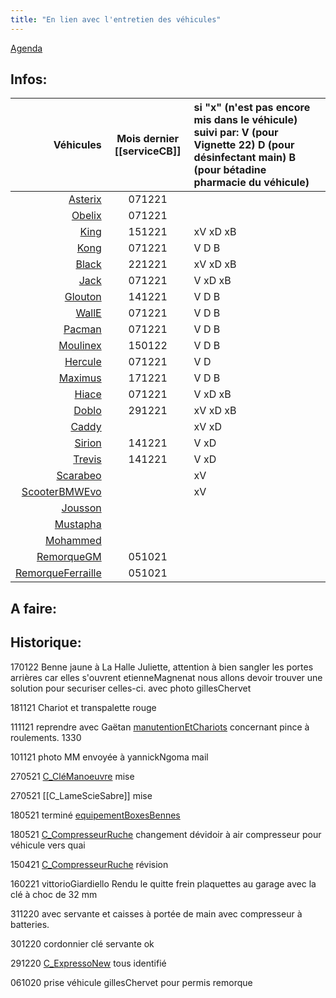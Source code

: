 ```yaml
---
title: "En lien avec l'entretien des véhicules"
---
```


[Agenda](notes/AgendaMaJournee.md) 
## Infos:
Véhicules | Mois dernier [[serviceCB]] | si "x" (n'est pas encore mis dans le véhicule) suivi par: V (pour Vignette 22) D (pour désinfectant main) B (pour bétadine pharmacie du véhicule) 
---: | :---: | :---
[Asterix](notes/equipements/vehicules/Asterix.md) | 071221 | 
[Obelix](notes/equipements/vehicules/Obelix.md) | 071221 |
[King](notes/equipements/vehicules/King.md) | 151221 | xV xD xB
[Kong](notes/equipements/vehicules/Kong.md) | 071221 | V D B
[Black](notes/equipements/vehicules/Black.md) | 221221 | xV xD xB
[Jack](notes/equipements/vehicules/Jack.md) | 071221 | V xD xB
[Glouton](notes/equipements/vehicules/Glouton.md) | 141221 | V D B
[WallE](notes/equipements/vehicules/WallE.md) | 071221 | V D B
[Pacman](notes/equipements/vehicules/Pacman.md) | 071221 | V D B
[Moulinex](notes/equipements/vehicules/Moulinex.md) | 150122 |V D B
[Hercule](notes/equipements/vehicules/Hercule.md) | 071221 |V D
[Maximus](notes/equipements/vehicules/Maximus.md) | 171221 |V D B
[Hiace](notes/equipements/vehicules/Hiace.md) | 071221 |V xD xB
[Doblo](notes/equipements/vehicules/Doblo.md) | 291221 |xV xD xB
[Caddy](notes/equipements/vehicules/Caddy.md) |  |xV xD
[Sirion](notes/equipements/vehicules/Sirion.md) | 141221 |V xD
[Trevis](notes/equipements/vehicules/Trevis.md) | 141221 |V xD
[Scarabeo](notes/equipements/vehicules/Scarabeo.md) |  |xV
[ScooterBMWEvo](notes/equipements/vehicules/ScooterBMWEvo.md) |  | xV
[Jousson](notes/equipements/vehicules/Jousson.md) |  | 
[Mustapha](notes/equipements/vehicules/Mustapha.md) |  |
[Mohammed](notes/equipements/vehicules/Mohammed.md) |  |
[RemorqueGM](notes/equipements/vehicules/RemorqueGM.md) | 051021 |
[RemorqueFerraille](notes/equipements/vehicules/RemorqueFerraille.md) | 051021 | 

## A faire: 

## Historique:
170122 Benne jaune à La Halle Juliette, attention à bien sangler les portes arrières car elles s'ouvrent etienneMagnenat nous allons devoir trouver une solution pour securiser celles-ci. avec photo gillesChervet

181121 Chariot et transpalette rouge

111121 reprendre avec Gaëtan [manutentionEtChariots](manutentionEtChariots.md) concernant pince à roulements. 1330

101121 photo MM envoyée à yannickNgoma mail

270521 [C_CléManoeuvre](notes/equipements/consommables/C_CléManoeuvre.md) mise

270521 [[C_LameScieSabre]] mise 

180521 terminé [equipementBoxesBennes](equipementBoxesBennes.md) 

180521 [C_CompresseurRuche](notes/equipements/consommables/C_CompresseurRuche.md) changement dévidoir à air compresseur pour véhicule vers quai

150421 [C_CompresseurRuche](notes/equipements/consommables/C_CompresseurRuche.md) révision 

160221 vittorioGiardiello Rendu le quitte frein plaquettes au garage avec la clé à choc de 32 mm

311220 avec servante et caisses à portée de main avec compresseur à batteries.

301220 cordonnier clé servante ok

291220 [C_ExpressoNew](notes/equipements/consommables/C_ExpressoNew.md) tous identifié 

061020 prise véhicule gillesChervet pour permis remorque